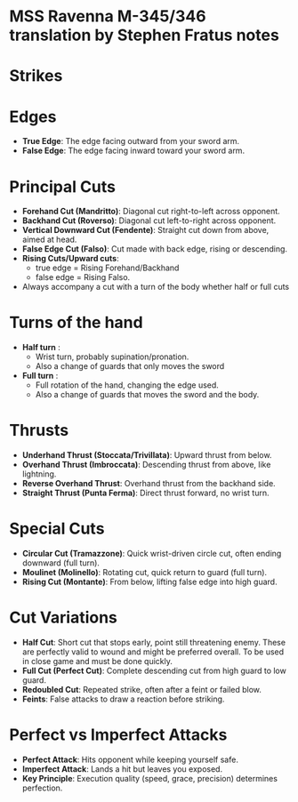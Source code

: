 # MSS Ravenna M-345/346 translation by Stephen Fratus notes

# Strikes


# Edges
- **True Edge**: The edge facing outward from your sword arm.
- **False Edge**: The edge facing inward toward your sword arm.

# Principal Cuts
- **Forehand Cut (Mandritto)**: Diagonal cut right-to-left across opponent.
- **Backhand Cut (Roverso)**: Diagonal cut left-to-right across opponent.
- **Vertical Downward Cut (Fendente)**: Straight cut down from above, aimed at head.
- **False Edge Cut (Falso)**: Cut made with back edge, rising or descending.
- **Rising Cuts/Upward cuts**: 
    - true edge = Rising Forehand/Backhand
    - false edge = Rising Falso.
- Always accompany a cut with a turn of the body whether half or full cuts

# Turns of the hand
- **Half turn** : 
  - Wrist turn, probably supination/pronation.
  - Also a change of guards that only moves the sword
- **Full turn** : 
  - Full rotation of the hand, changing the edge used.
  - Also a change of guards that moves the sword and the body.

# Thrusts
- **Underhand Thrust (Stoccata/Trivillata)**: Upward thrust from below.
- **Overhand Thrust (Imbroccata)**: Descending thrust from above, like lightning.
- **Reverse Overhand Thrust**: Overhand thrust from the backhand side.
- **Straight Thrust (Punta Ferma)**: Direct thrust forward, no wrist turn.

# Special Cuts
- **Circular Cut (Tramazzone)**: Quick wrist-driven circle cut, often ending downward (full turn).
- **Moulinet (Molinello)**: Rotating cut, quick return to guard (full turn).
- **Rising Cut (Montante)**: From below, lifting false edge into high guard.

# Cut Variations
- **Half Cut**: Short cut that stops early, point still threatening enemy. These are perfectly valid to wound and might be preferred overall. To be used in close game and must be done quickly.
- **Full Cut (Perfect Cut)**: Complete descending cut from high guard to low guard.
- **Redoubled Cut**: Repeated strike, often after a feint or failed blow.
- **Feints**: False attacks to draw a reaction before striking.

# Perfect vs Imperfect Attacks
- **Perfect Attack**: Hits opponent while keeping yourself safe.
- **Imperfect Attack**: Lands a hit but leaves you exposed.
- **Key Principle**: Execution quality (speed, grace, precision) determines perfection.
